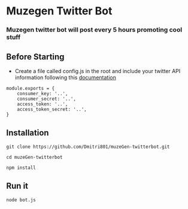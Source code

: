 # Muzegen Twitter Bot

### Muzegen twitter bot will post every 5 hours promoting cool stuff 

## Before Starting

- Create a file called config.js in the root and include your twitter API information following this [documentation](https://github.com/ttezel/twit)

```
module.exports = {
    consumer_key: '..',
    consumer_secret: '..',
    access_token: '..',
    access_token_secret: '..',
}

```

## Installation

`git clone https://github.com/Dmitri801/muzeGen-twitterbot.git`

`cd muzeGen-twitterbot`

`npm install`

## Run it

`node bot.js`

